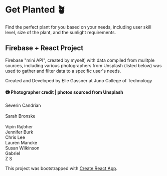 # Get Planted 🪴
Find the perfect plant for you based on your needs, including user skill level, size of the plant, and the sunlight requirements.

## Firebase + React Project
Firebase "mini API", created by myself, with data compiled from mulitple sources, including various photographers from Unsplash (listed below) was used to gather and filter data to a specific user's needs.

Created and Developed by Elle Gassner at Juno College of Technology


#### 📷 Photographer credit | photos sourced from Unsplash
  Severin Candrian
<br />  
  Sarah Bronske
<br />  
  Vipin Rajbher 
<br />
  Jennifer Burk
<br />
  Chris Lee
<br />
  Lauren Mancke 
<br />
  Susan Wilkinson 
<br />
  Gabriel
<br />
  Z S 
<br />  
  
This project was bootstrapped with [Create React App](https://github.com/facebook/create-react-app).
